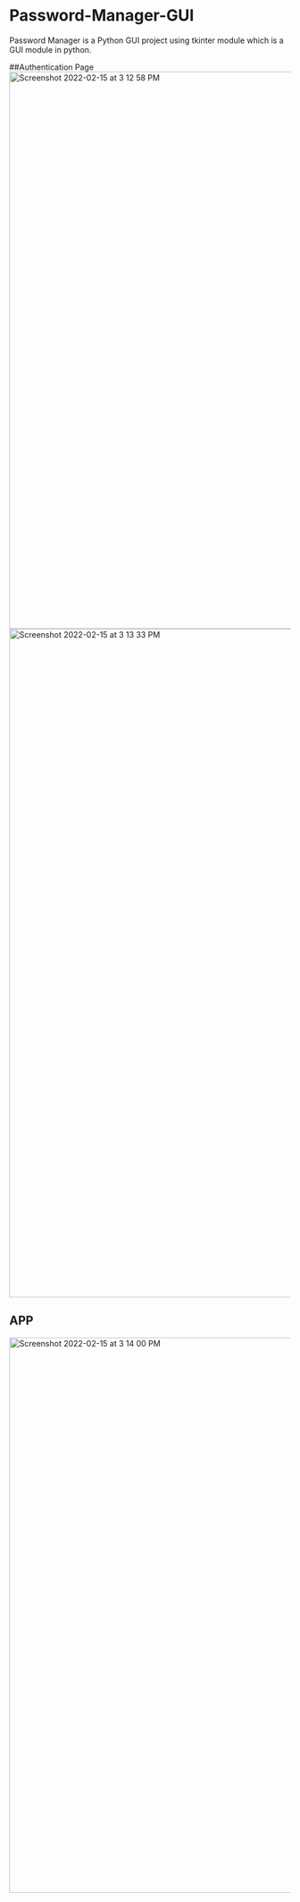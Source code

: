 # Password-Manager-GUI
Password Manager is a Python GUI project using tkinter module which is a GUI module in python.


##Authentication Page
<img width="998" alt="Screenshot 2022-02-15 at 3 12 58 PM" src="https://user-images.githubusercontent.com/69431876/154035776-3427e41f-b748-4596-aae3-a93942faedc6.png">
<img width="1198" alt="Screenshot 2022-02-15 at 3 13 33 PM" src="https://user-images.githubusercontent.com/69431876/154035814-5795838f-e011-4bb3-b8d4-cdf4e82f34d1.png">

## APP
<img width="995" alt="Screenshot 2022-02-15 at 3 14 00 PM" src="https://user-images.githubusercontent.com/69431876/154035831-0fe23c16-78cc-4520-a4e5-42de6959089d.png">


